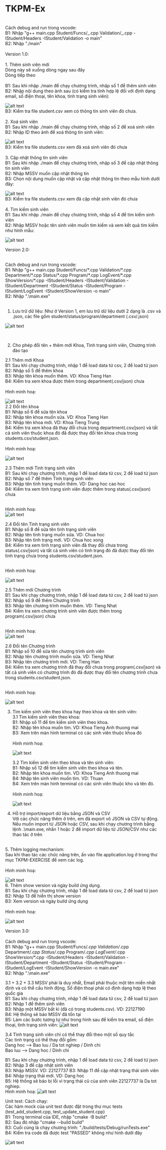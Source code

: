 # TKPM-Ex<br>

<br>
Cách debug and run trong vscode:<br>
B1: Nhập "g++ main.cpp Student/Funcs/_.cpp Validation/_.cpp -IStudent/Headers -IStudent/Validation -o main"<br>
B2: Nhập "./main"<br>
<br>
Version 1.0:<br>
<br>
1. Thêm sinh viên mới<br>
   Dòng này sẽ xuống dòng ngay sau đây <br>
   Dòng tiếp theo<br>
<br>
   B1: Sau khi nhập ./main để chạy chương trình, nhập số 1 để thêm sinh viên<br>
   B2: Nhập nội dung theo ảnh sau (có kiểm tra tính hợp lệ đối với định dạng email, số điện thoại, tên khoa, tình trạng sinh viên):<br>

![alt text](./screenshots/Version1/V1_1_add_student.png)
<br>
B3: Kiểm tra file student.csv xem có thông tin sinh viên đó chưa.<br>
<br> 2. Xoá sinh viên<br>
B1: Sau khi nhập ./main để chạy chương trình, nhập số 2 để xoá sinh viên<br>
B2: Nhập ID theo ảnh để xoá thông tin sinh viên:<br>

![alt text](./screenshots/Version1/V1_2_delete_student.png)
<br>
B3: Kiểm tra file students.csv xem đã xoá sinh viên đó chưa<br>
<br> 3. Cập nhật thông tin sinh viên<br>
B1: Sau khi nhập ./main để chạy chương trình, nhập số 3 để cập nhật thông tin sinh viên<br>
B2: Nhập MSSV muốn cập nhật thông tin<br>
B3: Chọn nội dung muốn cập nhật và cập nhật thông tin theo mẫu hình dưới đây:<br>

![alt text](./screenshots/Version1/V1_3_update_student.png)
<br>
B3: Kiểm tra file students.csv xem đã cập nhật sinh viên đó chưa<br>
<br> 4. Tìm kiếm sinh viên<br>
B1: Sau khi nhập ./main để chạy chương trình, nhập số 4 để tìm kiếm sinh viên<br>
B2: Nhập MSSV hoặc tên sinh viên muốn tìm kiếm và xem kết quả tìm kiếm như hình mẫu:<br>

![alt text](./screenshots/Version1/V1_4_search_student.png)

Version 2.0:<br>

<br>
Cách debug and run trong vscode:<br>
B1: Nhập "g++ main.cpp Student/Funcs/*.cpp Validation/*.cpp Department/*.cpp Status/*.cpp Program/*.cpp LogEvent/*.cpp ShowVersion/*.cpp -IStudent/Headers -IStudent/Validation -IStudent/Department -IStudent/Status -IStudent/Program -IStudent/LogEvent -IStudent/ShowVersion -o main"<br>
B2: Nhập ".\main.exe"<br>

<br>

1. Lưu trữ dữ liệu: Như ở Version 1, em lưu trữ dữ liệu dưới 2 dạng là .csv và .json, các file gồm student/status/program/department (.csv/.json) <br>

![alt text](./screenshots/Version2/V2_4_import_export_data.png)

<br>

2. Cho phép đổi tên + thêm mới Khoa, Tình trạng sinh viên, Chương trình đào tạo <br>

2.1 Thêm mới Khoa<br>
B1: Sau khi chạy chương trình, nhập 1 để load data từ csv, 2 để load từ json<br>
B2: Nhập số 5 để thêm khoa<br>
B3: Nhập tên khoa muốn thêm. VD: Khoa Tieng Han<br>
B4: Kiểm tra xem khoa được thêm trong department(.csv/json) chưa<br>
<br>
Hình minh hoạ:<br>

![alt text](./screenshots/Version2/V2_2_1_add_department.png)
<br>
2.2 Đổi tên khoa <br>
B1: Nhập số 6 để sửa tên khoa<br>
B2: Nhập tên khoa muốn sửa. VD: Khoa Tieng Han<br>
B3: Nhập tên khoa mới. VD: Khoa Tieng Trung<br>
B4: Kiểm tra xem khoa đã thay đổi chưa trong department(.csv/json) và tất cả sinh viên thuộc khoa đó đã được thay đổi tên khoa chưa trong students.csv/student.json.<br>
<br>
Hình minh hoạ: <br>

![alt text](./screenshots/Version2/V2_2_2_update_department.png)

2.3 Thêm mới Tình trạng sinh viên<br>
B1: Sau khi chạy chương trình, nhập 1 để load data từ csv, 2 để load từ json<br>
B2: Nhập số 7 để thêm Tình trạng sinh viên<br>
B3: Nhập tên tình trạng muốn thêm. VD: Dang hoc cao hoc<br>
B4: Kiểm tra xem tình trạng sinh viên được thêm trong status(.csv/json) chưa<br>
<br>

Hình minh hoạ: <br>
![alt text](./screenshots/Version2/V2_2_3_add_status.png)

2.4 Đổi tên Tình trạng sinh viên <br>
B1: Nhập số 8 để sửa tên tình trạng sinh viên<br>
B2: Nhập tên tình trạng muốn sửa. VD: Chua hoc<br>
B3: Nhập tên tình trạng mới. VD: Chua hoc xong<br>
B4: Kiểm tra xem tình trạng sinh viên đã thay đổi chưa trong status(.csv/json) và tất cả sinh viên có tình trạng đó đã được thay đổi tên tình trạng chưa trong students.csv/student.json.<br>

<br>
Hình minh hoạ: <br>

![alt text](./screenshots/Version2/V2_2_4_update_status.png)

2.5 Thêm mới Chương trình<br>
B1: Sau khi chạy chương trình, nhập 1 để load data từ csv, 2 để load từ json<br>
B2: Nhập số 9 để thêm Chương trình<br>
B3: Nhập tên chương trình muốn thêm. VD: Tieng Nhat<br>
B4: Kiểm tra xem chương trình sinh viên được thêm trong program(.csv/json) chưa<br>
<br>

Hình minh hoạ: <br>
![alt text](./screenshots/Version2/V2_2_5_add_program.png)

2.6 Đổi tên Chương trình <br>
B1: Nhập số 10 để sửa tên chương trình sinh viên<br>
B2: Nhập tên chương trình muốn sửa. VD: Tieng Nhat<br>
B3: Nhập tên chương trình mới. VD: Tieng Han<br>
B4: Kiểm tra xem chương trình đã thay đổi chưa trong program(.csv/json) và tất cả sinh viên có chương trình đó đã được thay đổi tên chương trình chưa trong students.csv/student.json.<br>

<br>
Hình minh hoạ: <br>

![alt text](./screenshots/Version2/V2_2_6_update_program.png)

3. Tìm kiếm sinh viên theo khoa hay theo khoa và tên sinh viên:<br>
   3.1 Tìm kiếm sinh viên theo khoa:<br>
   B1: Nhập số 11 để tìm kiếm sinh viên theo khoa.<br>
   B2: Nhập tên khoa muốn tìm. VD: Khoa Tieng Anh thuong mai <br>
   B3: Xem trên màn hình terminal có các sinh viên thuộc khoa đó<br>
   <br>
   Hình minh hoạ: <br>

   ![alt text](./screenshots/Version2/V2_3_1_find_student_by_department.png)

   3.2 Tìm kiếm sinh viên theo khoa và tên sinh viên:<br>
   B1: Nhập số 12 để tìm kiếm sinh viên theo khoa và tên.<br>
   B2: Nhập tên khoa muốn tìm. VD: Khoa Tieng Anh thuong mai <br>
   B4: Nhập tên sinh viên muốn tìm. VD: Thuan <br>
   B4: Xem trên màn hình terminal có các sinh viên thuộc kho và tên đó. <br>
   <br>
   Hình minh hoạ: <br>

   ![alt text](./screenshots/Version2/V2_3_2_find_student_by_department_and_name.png)

4. Hỗ trợ import/export dữ liệu bằng JSON và CSV<br>
   Với các chức năng thêm ở trên, em đã export vô JSON và CSV tự động.<br>
   Nếu muốn import từ JSON hoặc CSV, sau khi chạy chương trình bằng lệnh .\main.exe, nhấn 1 hoặc 2 để import dữ liệu từ JSON/CSV như các thao tác ở trên<br>

<br>
5. Thêm logging mechanism: <br>
Sau khi thao tác các chức năng trên, ấn vào file application.log ở trong thư mục TKPM-EXERCISE để xem các log. <br>

<br>
Hình minh hoạ: <br>

![alt text](./screenshots/Version2/V2_5_logging_mechanism.png)
<br> 6. Thêm show version và ngày build ứng dụng.<br>
B1: Sau khi chạy chương trình, nhập 1 để load data từ csv, 2 để load từ json<br>
B2: Nhập 13 để hiển thị show version <br>
B3: Xem version và ngày build ứng dụng <br>
<br>
Hình minh hoạ: <br>

![alt text](./screenshots/Version2/V2_6_show_version_and_build_date.png)

Version 3.0:<br>
<br>
Cách debug and run trong vscode:<br>
B1: Nhập "g++ main.cpp Student/Funcs/_.cpp Validation/_.cpp Department/_.cpp Status/_.cpp Program/_.cpp LogEvent/_.cpp ShowVersion/\*.cpp -IStudent/Headers -IStudent/Validation -IStudent/Department -IStudent/Status -IStudent/Program -IStudent/LogEvent -IStudent/ShowVersion -o main.exe"<br>
B2: Nhập ".\main.exe"<br>

3.1 + 3.2 + 3.3 MSSV phải là duy nhất, Email phải thuộc một tên miền nhất định và có thể cấu hình động, Số điện thoại phải có định dạng hợp lệ theo quốc gia<br>
B1: Sau khi chạy chương trình, nhập 1 để load data từ csv, 2 để load từ json<br>
B2: Nhập 1 để thêm sinh viên <br>
B3: Nhập một MSSV bất kì (đã có trong students.csv). VD: 22127190 <br>
B4: Hệ thống sẽ báo MSSV đã tồn tại<br>
B5: Làm các bước tương tự như trong hình sau để kiểm tra email, số điện thoại, tình trạng sinh viên:
![alt text](./screenshots/Version3/V3_1+2+3_id+email+phone_validation.png)

3.4 Tình trạng sinh viên chỉ có thể thay đổi theo một số quy tắc<br>
Các tình trạng có thể thay đổi gồm:<br>
Dang hoc --> Bao luu / Da tot nghiep / Dinh chi<br>
Bao luu --> Dang hoc / Dinh chi<br>

B1: Sau khi chạy chương trình, nhập 1 để load data từ csv, 2 để load từ json<br>
B2: Nhập 3 để cập nhật sinh viên <br>
B3: Nhập MSSV. VD: 22127737<brb>
B3: Nhập 11 để cập nhật trạng thái sinh viên <br>
B4: Nhập trạng thái mới. VD: Dang hoc<br>
B5: Hệ thống sẽ báo bị lỗi vì trạng thái cũ của sinh viên 22127737 là Da tot nghiep.<br>
Hình minh hoạ:
![alt text](./screenshots/Version3/V3_4_status_validation.png)

Unit test: Cách chạy: <br>
Các hàm mock của unit test được đặt trong thư mục tests (test_add_student.cpp, test_update_student.cpp)<br>
B1: Trong terminal của IDE, nhập "cmake -B build"<br>
B2: Sau đó nhập "cmake --build build"<br>
B3: Cuối cùng là chạy chương trình: "./build/tests/Debug/runTests.exe"<br>
B4: Kiểm tra code đã được test "PASSED" không như hình dưới đây<br>

![alt text](./screenshots/Version3/V3_5_unit_test.png)
